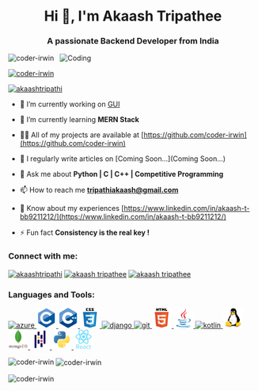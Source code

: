 <h1 align="center">Hi 👋, I'm Akaash Tripathee</h1>
<h3 align="center">A passionate Backend Developer from India</h3>
<img align = "right" alt = "Coding" width = "400"  src = "https://cdn.videoplasty.com/animation/chill-coding-programming-lo-fi-animation-stock-animation-21874-1280x720.jpg?1607096344">

<p align="left"> <img src="https://komarev.com/ghpvc/?username=coder-irwin&label=Profile%20views&color=0e75b6&style=flat" alt="coder-irwin" /> </p>

<p align="left"> <a href="https://github.com/ryo-ma/github-profile-trophy"><img src="https://github-profile-trophy.vercel.app/?username=coder-irwin" alt="coder-irwin" /></a> </p>

<p align="left"> <a href="https://twitter.com/akaashtripathi" target="blank"><img src="https://img.shields.io/twitter/follow/akaashtripathi?logo=twitter&style=for-the-badge" alt="akaashtripathi" /></a> </p>

- 🔭 I’m currently working on [GUI](https://github.com/coder-irwin/Advanced-GUI)

- 🌱 I’m currently learning **MERN Stack**

- 👨‍💻 All of my projects are available at [https://github.com/coder-irwin](https://github.com/coder-irwin)

- 📝 I regularly write articles on [Coming Soon...](Coming Soon...)

- 💬 Ask me about **Python | C | C++ | Competitive Programming**

- 📫 How to reach me **tripathiakaash@gmail.com**

- 📄 Know about my experiences [https://www.linkedin.com/in/akaash-t-bb9211212/](https://www.linkedin.com/in/akaash-t-bb9211212/)

- ⚡ Fun fact **Consistency is the real key !**

<h3 align="left">Connect with me:</h3>
<p align="left">
<a href="https://twitter.com/akaashtripathi" target="blank"><img align="center" src="https://raw.githubusercontent.com/rahuldkjain/github-profile-readme-generator/master/src/images/icons/Social/twitter.svg" alt="akaashtripathi" height="30" width="40" /></a>
<a href="https://linkedin.com/in/akaash tripathee" target="blank"><img align="center" src="https://raw.githubusercontent.com/rahuldkjain/github-profile-readme-generator/master/src/images/icons/Social/linked-in-alt.svg" alt="akaash tripathee" height="30" width="40" /></a>
<a href="https://fb.com/akaash tripathee" target="blank"><img align="center" src="https://raw.githubusercontent.com/rahuldkjain/github-profile-readme-generator/master/src/images/icons/Social/facebook.svg" alt="akaash tripathee" height="30" width="40" /></a>
</p>

<h3 align="left">Languages and Tools:</h3>
<p align="left"> <a href="https://azure.microsoft.com/en-in/" target="_blank" rel="noreferrer"> <img src="https://www.vectorlogo.zone/logos/microsoft_azure/microsoft_azure-icon.svg" alt="azure" width="40" height="40"/> </a> <a href="https://www.cprogramming.com/" target="_blank" rel="noreferrer"> <img src="https://raw.githubusercontent.com/devicons/devicon/master/icons/c/c-original.svg" alt="c" width="40" height="40"/> </a> <a href="https://www.w3schools.com/cpp/" target="_blank" rel="noreferrer"> <img src="https://raw.githubusercontent.com/devicons/devicon/master/icons/cplusplus/cplusplus-original.svg" alt="cplusplus" width="40" height="40"/> </a> <a href="https://www.w3schools.com/css/" target="_blank" rel="noreferrer"> <img src="https://raw.githubusercontent.com/devicons/devicon/master/icons/css3/css3-original-wordmark.svg" alt="css3" width="40" height="40"/> </a> <a href="https://www.djangoproject.com/" target="_blank" rel="noreferrer"> <img src="https://cdn.worldvectorlogo.com/logos/django.svg" alt="django" width="40" height="40"/> </a> <a href="https://git-scm.com/" target="_blank" rel="noreferrer"> <img src="https://www.vectorlogo.zone/logos/git-scm/git-scm-icon.svg" alt="git" width="40" height="40"/> </a> <a href="https://www.w3.org/html/" target="_blank" rel="noreferrer"> <img src="https://raw.githubusercontent.com/devicons/devicon/master/icons/html5/html5-original-wordmark.svg" alt="html5" width="40" height="40"/> </a> <a href="https://www.java.com" target="_blank" rel="noreferrer"> <img src="https://raw.githubusercontent.com/devicons/devicon/master/icons/java/java-original.svg" alt="java" width="40" height="40"/> </a> <a href="https://kotlinlang.org" target="_blank" rel="noreferrer"> <img src="https://www.vectorlogo.zone/logos/kotlinlang/kotlinlang-icon.svg" alt="kotlin" width="40" height="40"/> </a> <a href="https://www.linux.org/" target="_blank" rel="noreferrer"> <img src="https://raw.githubusercontent.com/devicons/devicon/master/icons/linux/linux-original.svg" alt="linux" width="40" height="40"/> </a> <a href="https://www.mongodb.com/" target="_blank" rel="noreferrer"> <img src="https://raw.githubusercontent.com/devicons/devicon/master/icons/mongodb/mongodb-original-wordmark.svg" alt="mongodb" width="40" height="40"/> </a> <a href="https://pandas.pydata.org/" target="_blank" rel="noreferrer"> <img src="https://raw.githubusercontent.com/devicons/devicon/2ae2a900d2f041da66e950e4d48052658d850630/icons/pandas/pandas-original.svg" alt="pandas" width="40" height="40"/> </a> <a href="https://www.python.org" target="_blank" rel="noreferrer"> <img src="https://raw.githubusercontent.com/devicons/devicon/master/icons/python/python-original.svg" alt="python" width="40" height="40"/> </a> <a href="https://reactjs.org/" target="_blank" rel="noreferrer"> <img src="https://raw.githubusercontent.com/devicons/devicon/master/icons/react/react-original-wordmark.svg" alt="react" width="40" height="40"/> </a> </p>

<p><img align="left" src="https://github-readme-stats.vercel.app/api/top-langs?username=coder-irwin&show_icons=true&locale=en&layout=compact" alt="coder-irwin" /></p>

<p>&nbsp;<img align="center" src="https://github-readme-stats.vercel.app/api?username=coder-irwin&show_icons=true&locale=en" alt="coder-irwin" /></p>

<p><img align="center" src="https://github-readme-streak-stats.herokuapp.com/?user=coder-irwin&" alt="coder-irwin" /></p>
